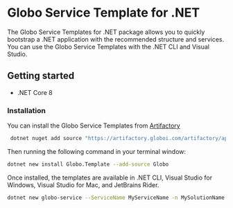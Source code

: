 ﻿# Globo Service Template for .NET

The Globo Service Templates for .NET package allows you to quickly bootstrap a .NET application with the recommended
structure and services. You can use the Globo Service Templates with the .NET CLI and Visual Studio.

## Getting started

* .NET Core 8

### Installation

You can install the Globo Service Templates from [Artifactory]("https://artifactory.globoi.com/ui/")

```bash
 dotnet nuget add source "https://artifactory.globoi.com/artifactory/api/nuget/v3/nuget-local" --name Globo
```

Then running the following command in your terminal window:

```bash
dotnet new install Globo.Template --add-source Globo
```

Once installed, the templates are available in .NET CLI, Visual Studio for Windows, Visual Studio for Mac, and JetBrains
Rider.

```bash
dotnet new globo-service --ServiceName MyServiceName -n MySolutionName
```
